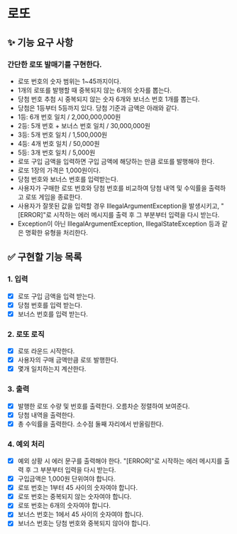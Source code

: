 # 로또 

## ✨ 기능 요구 사항
### 간단한 로또 발매기를 구현한다.

- 로또 번호의 숫자 범위는 1~45까지이다.
- 1개의 로또를 발행할 때 중복되지 않는 6개의 숫자를 뽑는다.
- 당첨 번호 추첨 시 중복되지 않는 숫자 6개와 보너스 번호 1개를 뽑는다.
- 당첨은 1등부터 5등까지 있다. 당첨 기준과 금액은 아래와 같다.
- 1등: 6개 번호 일치 / 2,000,000,000원
- 2등: 5개 번호 + 보너스 번호 일치 / 30,000,000원
- 3등: 5개 번호 일치 / 1,500,000원
- 4등: 4개 번호 일치 / 50,000원
- 5등: 3개 번호 일치 / 5,000원
- 로또 구입 금액을 입력하면 구입 금액에 해당하는 만큼 로또를 발행해야 한다.
- 로또 1장의 가격은 1,000원이다.
- 당첨 번호와 보너스 번호를 입력받는다.
- 사용자가 구매한 로또 번호와 당첨 번호를 비교하여 당첨 내역 및 수익률을 출력하고 로또 게임을 종료한다.
- 사용자가 잘못된 값을 입력할 경우 IllegalArgumentException을 발생시키고, "[ERROR]"로 시작하는 에러 메시지를 출력 후 그 부분부터 입력을 다시 받는다.
- Exception이 아닌 IllegalArgumentException, IllegalStateException 등과 같은 명확한 유형을 처리한다.

## ✅ 구현할 기능 목록

### 1. **입력**
- [x] 로또 구입 금액을 입력 받는다.
- [x] 당첨 번호를 입력 받는다.
- [x] 보너스 번호를 입력 받는다.

### 2. **로또 로직**
- [x] 로또 라운드 시작한다.
- [x] 사용자의 구매 금액만큼 로또 발행한다.
- [x] 몇개 일치하는지 계산한다.

### 3. **출력**
- [x] 발행한 로또 수량 및 번호를 출력한다. 오름차순 정렬하여 보여준다.
- [x] 당첨 내역을 출력한다.
- [x] 총 수익률을 출력한다. 소수점 둘째 자리에서 반올림한다.

### 4. **예외 처리**
- [x] 예외 상황 시 에러 문구를 출력해야 한다. "[ERROR]"로 시작하는 에러 메시지를 출력 후 그 부분부터 입력을 다시 받는다.
- [x] 구입금액은 1,000원 단위여야 합니다.
- [x] 로또 번호는 1부터 45 사이의 숫자여야 합니다.
- [x] 로또 번호는  중복되지 않는 숫자여야 합니다.
- [x] 로또 번호는 6개의 숫자여야 합니다.
- [x] 보너스 번호는 1에서 45 사이의 숫자여야 합니다.
- [x] 보너스 번호는 당첨 번호와 중복되지 않아야 합니다.
